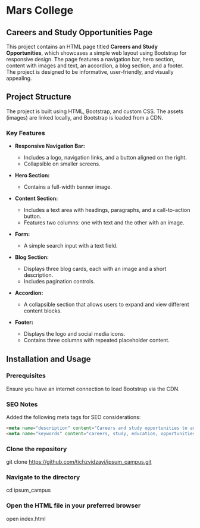 # Mars College
## Careers and Study Opportunities Page

This project contains an HTML page titled **Careers and Study Opportunities**, which showcases a simple web layout using Bootstrap for responsive design. The page features a navigation bar, hero section, content with images and text, an accordion, a blog section, and a footer. The project is designed to be informative, user-friendly, and visually appealing.

## Project Structure

The project is built using HTML, Bootstrap, and custom CSS. The assets (images) are linked locally, and Bootstrap is loaded from a CDN.

### Key Features
- **Responsive Navigation Bar:**
  - Includes a logo, navigation links, and a button aligned on the right.
  - Collapsible on smaller screens.
  
- **Hero Section:**
  - Contains a full-width banner image.

- **Content Section:**
  - Includes a text area with headings, paragraphs, and a call-to-action button.
  - Features two columns: one with text and the other with an image.

- **Form:**
  - A simple search input with a text field.

- **Blog Section:**
  - Displays three blog cards, each with an image and a short description.
  - Includes pagination controls.

- **Accordion:**
  - A collapsible section that allows users to expand and view different content blocks.

- **Footer:**
  - Displays the logo and social media icons.
  - Contains three columns with repeated placeholder content.

## Installation and Usage

### Prerequisites
Ensure you have an internet connection to load Bootstrap via the CDN.

### SEO Notes
Added the following meta tags for SEO considerations:

```html
<meta name="description" content="Careers and study opportunities to advance your skills.">
<meta name="keywords" content="careers, study, education, opportunities">

```

### Clone the repository
git clone https://github.com/tichzvidzayi/ipsum_campus.git

### Navigate to the directory
cd ipsum_campus

### Open the HTML file in your preferred browser
open index.html
